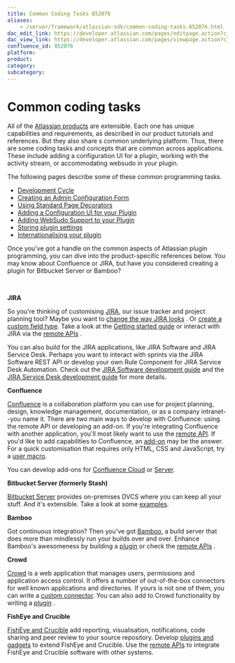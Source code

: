 ```yaml
---
title: Common Coding Tasks 852076
aliases:
    - /server/framework/atlassian-sdk/common-coding-tasks-852076.html
dac_edit_link: https://developer.atlassian.com/pages/editpage.action?cjm=wozere&pageId=852076
dac_view_link: https://developer.atlassian.com/pages/viewpage.action?cjm=wozere&pageId=852076
confluence_id: 852076
platform:
product:
category:
subcategory:
---
```

# Common coding tasks

All of the <a href="http://www.atlassian.com/software/" class="external-link">Atlassian products</a> are extensible. Each one has unique capabilities and requirements, as described in our product tutorials and references. But they also share s common underlying platform. Thus, there are some coding tasks and concepts that are common across applications. These include adding a configuration UI for a plugin, working with the activity stream, or accommodating websudo in your plugin.

The following pages describe some of these common programming tasks. 

-   [Development Cycle](/server/framework/atlassian-sdk/development-cycle-18252617.html)
-   [Creating an Admin Configuration Form](/server/framework/atlassian-sdk/creating-an-admin-configuration-form-2818695.html)
-   [Using Standard Page Decorators](/server/framework/atlassian-sdk/using-standard-page-decorators-851983.html)
-   [Adding a Configuration UI for your Plugin](/server/framework/atlassian-sdk/adding-a-configuration-ui-for-your-plugin-851988.html)
-   [Adding WebSudo Support to your Plugin](/server/framework/atlassian-sdk/adding-websudo-support-to-your-plugin-5242916.html)
-   [Storing plugin settings](/server/framework/atlassian-sdk/storing-plugin-settings-18251950.html)
-   [Internationalising your plugin](/server/framework/atlassian-sdk/internationalising-your-plugin-8946312.html)

Once you've got a handle on the common aspects of Atlassian plugin programming, you can dive into the product-specific references below. You may know about Confluence or JIRA, but have you considered creating a plugin for Bitbucket Server or Bamboo?

 

**JIRA**

So you're thinking of customising [JIRA](https://developer.atlassian.com/display/JIRADEV), our issue tracker and project planning tool? Maybe you want to [change the way JIRA looks](https://developer.atlassian.com/display/JIRADEV/JIRA+templates+and+JSPs) . Or [create a custom field type](https://developer.atlassian.com/display/JIRADEV/Tutorial+-+Creating+a+custom+field+type). Take a look at the [Getting started guide](https://developer.atlassian.com/display/JIRADEV/Getting+started) or interact with JIRA via the [remote APIs](https://developer.atlassian.com/display/JIRADEV/JIRA+APIs) .

You can also build for the JIRA applications, like JIRA Software and JIRA Service Desk. Perhaps you want to interact with sprints via the JIRA Software REST API or develop your own Rule Component for JIRA Service Desk Automation. Check out the [JIRA Software development guide](https://developer.atlassian.com/display/JIRADEV/JIRA+Software+development+guide) and the [JIRA Service Desk development guide](https://developer.atlassian.com/display/JIRADEV/JIRA+Service+Desk+development+guide) for more details.

**Confluence**

[Confluence](https://developer.atlassian.com/display/CONFDEV) is a collaboration platform you can use for project planning, design, knowledge management, documentation, or as a company intranet--you name it. There are two main ways to develop with Confluence: using the remote API or developing an add-on. If you're integrating Confluence with another application, you'll most likely want to use the [remote API](https://developer.atlassian.com/display/CONFCLOUD/Confluence+REST+API). If you'd like to add capabilities to Confluence, an [add-on](https://developer.atlassian.com/display/CONFCLOUD/Confluence+Connect+patterns) may be the answer. For a quick customisation that requires only HTML, CSS and JavaScript, try a [user macro](https://developer.atlassian.com/display/CONFDEV/Confluence+User+Macro+Guide).

You can develop add-ons for [Confluence Cloud](https://developer.atlassian.com/display/CONFCLOUD) or [Server](https://developer.atlassian.com/display/CONFDEV).

**Bitbucket Server (formerly Stash)**

[Bitbucket Server](https://developer.atlassian.com/stash/docs/latest/) provides on-premises DVCS where you can keep all your stuff. And it's extensible. Take a look at some <a href="http://atlassian.bitbucket.org/stash/" class="external-link">examples</a>.

**Bamboo**

Got continuous integration? Then you've got [Bamboo](https://developer.atlassian.com/display/BAMBOODEV), a build server that does more than mindlessly run your builds over and over. Enhance Bamboo's awesomeness by building a [plugin](https://developer.atlassian.com/display/BAMBOODEV/Bamboo+Plugin+Guide) or check the [remote APIs](https://developer.atlassian.com/display/BAMBOODEV/REST+APIs) .

**Crowd**

[Crowd](https://developer.atlassian.com/display/CROWDDEV) is a web application that manages users, permissions and application access control. It offers a number of out-of-the-box connectors for well known applications and directories. If yours is not one of them, you can write a [custom connector](https://developer.atlassian.com/display/CROWDDEV/Remote+API+Reference). You can also add to Crowd functionality by writing a [plugin](https://developer.atlassian.com/display/CROWDDEV/Developing+Plugins+for+Crowd) .

**FishEye and Crucible**

[FishEye and Crucible](https://developer.atlassian.com/display/FECRUDEV) add reporting, visualisation, notifications, code sharing and peer review to your source repository. Develop [plugins and gadgets](https://developer.atlassian.com/display/FECRUDEV/FishEye+and+Crucible+Plugin+Guide) to extend FishEye and Crucible. Use the [remote APIs](https://developer.atlassian.com/display/FECRUDEV/Remote+API+Reference) to integrate FishEye and Crucible software with other systems.

























